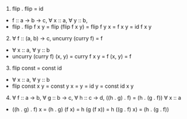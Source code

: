 1. flip . flip = id    
- f :: a -> b -> c, $\forall$ x :: a, $\forall$ y :: b,
- flip . flip f x y = flip (flip f x y) = flip f y x = f x y = id f x y

2. $\forall$ f :: (a, b) -> c, uncurry (curry f) = f
- $\forall$ x :: a, $\forall$ y :: b
- uncurry (curry f) (x, y) = curry f x y = f (x, y) = f

3. flip const = const id
- $\forall$ x :: a, $\forall$ y :: b
- flip const x y = const y x = y = id y = const id x y

4. $\forall$ f :: a -> b, $\forall$ g :: b -> c, $\forall$ h :: c -> d, 
((h . g) . f) = (h . (g . f))
$\forall$ x :: a
- ((h . g) . f) x = (h . g) (f x) = h (g (f x)) = h ((g . f) x) = (h . (g . f))
